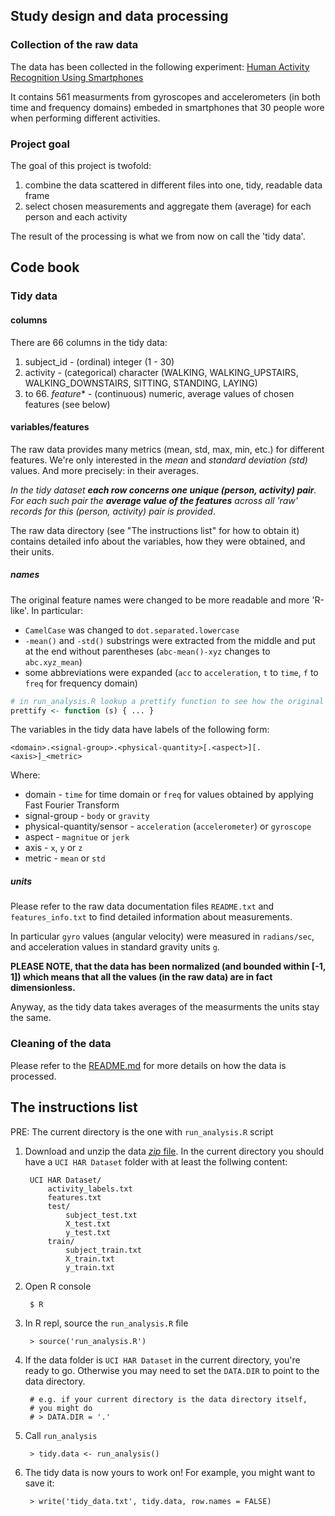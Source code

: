 Study design and data processing
--------------------------------

### Collection of the raw data

The data has been collected in the following experiment: [Human Activity Recognition Using Smartphones](http://archive.ics.uci.edu/ml/datasets/Human+Activity+Recognition+Using+Smartphones)

It contains 561 measurments from gyroscopes and accelerometers (in both time and frequency domains) embeded
in smartphones that 30 people wore when performing different activities.

### Project goal

The goal of this project is twofold:

1. combine the data scattered in different files into one, tidy, readable data frame
2. select chosen measurements and aggregate them (average) for each person and each activity

The result of the processing is what we from now on call the 'tidy data'.

Code book
---------

### Tidy data

#### columns

There are 66 columns in the tidy data:

1. subject_id - (ordinal) integer (1 - 30)
2. activity - (categorical) character (WALKING, WALKING_UPSTAIRS, WALKING_DOWNSTAIRS, SITTING, STANDING, LAYING)
3. to 66. _feature_* - (continuous) numeric, average values of chosen features (see below)

#### variables/features

The raw data provides many metrics (mean, std, max, min, etc.) for different features.
We're only interested in the _mean_ and _standard deviation (std)_ values.
And more precisely: in their averages.

_In the tidy dataset **each row concerns one unique (person, activity) pair**. For each such pair the
**average value of the features** across all 'raw' records for this (person, activity) pair is provided_.

The raw data directory (see "The instructions list" for how to obtain it) contains detailed info
about the variables, how they were obtained, and their units. 


##### names

The original feature names were changed to be more readable and more 'R-like'. In particular:

- `CamelCase` was changed to `dot.separated.lowercase`
- `-mean()` and `-std()` substrings were extracted from the middle and put at the end without parentheses (`abc-mean()-xyz` changes to `abc.xyz_mean`)
- some abbreviations were expanded (`acc` to `acceleration`, `t` to `time`, `f` to `freq` for frequency domain)

```R
# in run_analysis.R lookup a prettify function to see how the original feature names are transformed
prettify <- function (s) { ... }
```

The variables in the tidy data have labels of the following form:

    <domain>.<signal-group>.<physical-quantity>[.<aspect>][.<axis>]_<metric>

Where:

- domain - `time` for time domain or `freq` for values obtained by applying Fast Fourier Transform
- signal-group - `body` or `gravity`
- physical-quantity/sensor - `acceleration` (`accelerometer`) or `gyroscope` 
- aspect - `magnitue` or `jerk`
- axis - `x`, `y` or `z`
- metric - `mean` or `std`

##### units

Please refer to the raw data documentation files `README.txt` and `features_info.txt` to find detailed
information about measurements.

In particular `gyro` values (angular velocity) were measured in `radians/sec`,
and acceleration values in standard gravity units `g`.

**PLEASE NOTE, that the data has been normalized (and bounded within [-1, 1])
which means that all the values (in the raw data) are in fact dimensionless.**

Anyway, as the tidy data takes averages of the measurments the units stay the same.


### Cleaning of the data

Please refer to the [README.md](README.md) for more details on how the data is processed.

The instructions list
---------------------

PRE: The current directory is the one with `run_analysis.R` script

1. Download and unzip the data [_zip_ file](https://d396qusza40orc.cloudfront.net/getdata%2Fprojectfiles%2FUCI%20HAR%20Dataset.zip).
In the current directory you should have a `UCI HAR Dataset` folder
with at least the follwing content:

        UCI HAR Dataset/
            activity_labels.txt
            features.txt
            test/
                subject_test.txt
                X_test.txt
                y_test.txt
            train/
                subject_train.txt
                X_train.txt
                y_train.txt

2. Open R console

        $ R

3. In R repl, source the `run_analysis.R` file

        > source('run_analysis.R')

4. If the data folder is `UCI HAR Dataset` in the current directory, you're
ready to go. Otherwise you may need to set the `DATA.DIR` to point to
the data directory.

        # e.g. if your current directory is the data directory itself,
        # you might do
        # > DATA.DIR = '.'

5. Call `run_analysis`

        > tidy.data <- run_analysis()

6. The tidy data is now yours to work on! For example, you might want to
save it:

        > write('tidy_data.txt', tidy.data, row.names = FALSE)

